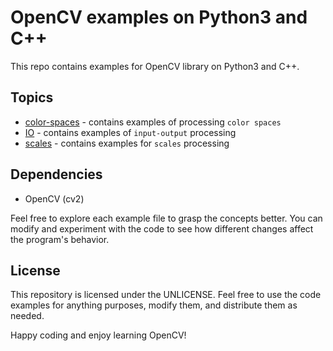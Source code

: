 # OpenCV examples on Python3 and C++

This repo contains examples for OpenCV library on Python3 and C++.

## Topics

- [color-spaces](./color-spaces/) - contains examples of processing `color spaces`
- [IO](./IO/) - contains examples of `input-output` processing
- [scales](./scales/) - contains examples for `scales` processing

## Dependencies

- OpenCV (cv2)

Feel free to explore each example file to grasp the concepts better. You can modify and experiment with the code to see how different changes affect the program's behavior.

## License

This repository is licensed under the UNLICENSE. Feel free to use the code examples for anything purposes, modify them, and distribute them as needed.

Happy coding and enjoy learning OpenCV!
